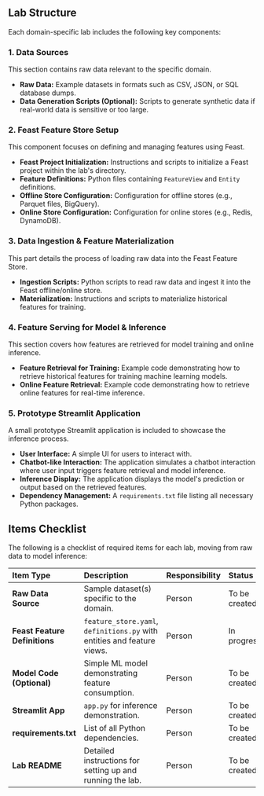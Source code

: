 ## Lab Structure

Each domain-specific lab includes the following key components:

### 1\. Data Sources

This section contains raw data relevant to the specific domain.

  * **Raw Data:** Example datasets in formats such as CSV, JSON, or SQL database dumps.
  * **Data Generation Scripts (Optional):** Scripts to generate synthetic data if real-world data is sensitive or too large.

### 2\. Feast Feature Store Setup

This component focuses on defining and managing features using Feast.

  * **Feast Project Initialization:** Instructions and scripts to initialize a Feast project within the lab's directory.
  * **Feature Definitions:** Python files containing `FeatureView` and `Entity` definitions.
  * **Offline Store Configuration:** Configuration for offline stores (e.g., Parquet files, BigQuery).
  * **Online Store Configuration:** Configuration for online stores (e.g., Redis, DynamoDB).

### 3\. Data Ingestion & Feature Materialization

This part details the process of loading raw data into the Feast Feature Store.

  * **Ingestion Scripts:** Python scripts to read raw data and ingest it into the Feast offline/online store.
  * **Materialization:** Instructions and scripts to materialize historical features for training.

### 4\. Feature Serving for Model & Inference

This section covers how features are retrieved for model training and online inference.

  * **Feature Retrieval for Training:** Example code demonstrating how to retrieve historical features for training machine learning models.
  * **Online Feature Retrieval:** Example code demonstrating how to retrieve online features for real-time inference.

### 5\. Prototype Streamlit Application

A small prototype Streamlit application is included to showcase the inference process.

  * **User Interface:** A simple UI for users to interact with.
  * **Chatbot-like Interaction:** The application simulates a chatbot interaction where user input triggers feature retrieval and model inference.
  * **Inference Display:** The application displays the model's prediction or output based on the retrieved features.
  * **Dependency Management:** A `requirements.txt` file listing all necessary Python packages.



## Items Checklist

The following is a checklist of required items for each lab, moving from raw data to model inference:

| Item Type                     | Description                                                             | Responsibility | Status        |
| :---------------------------- | :---------------------------------------------------------------------- | :------------- | :------------ |
| **Raw Data Source**           | Sample dataset(s) specific to the domain.                               | Person         | To be created |
| **Feast Feature Definitions** | `feature_store.yaml`, `definitions.py` with entities and feature views. | Person         | In progress   |
| **Model Code (Optional)**     | Simple ML model demonstrating feature consumption.                      | Person         | To be created |
| **Streamlit App**             | `app.py` for inference demonstration.                                   | Person         | To be created |
| **requirements.txt**          | List of all Python dependencies.                                        | Person         | To be created |
| **Lab README**                | Detailed instructions for setting up and running the lab.               | Person         | To be created |

